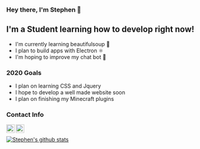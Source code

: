 ### Hey there, I'm Stephen 👋

## I'm a Student learning how to develop right now!
- I'm currently learning beautifulsoup 🍲
- I plan to build apps with Electron ⚛️
- I'm hoping to improve my chat bot 🤖

### 2020 Goals
- I plan on learning CSS and Jquery 
- I hope to develop a well made website soon
- I plan on finishing my Minecraft plugins

### Contact Info
[<img align="left" alt="stevez9101@gmail.com" width="22px" src="https://img.icons8.com/nolan/64/send-mass-email.png" />][email]
[<img align="left" alt="stevez9101@gmail.com" width="22px" src="https://img.icons8.com/nolan/64/instagram-new.png" />][instagram]

<br />

[![Stephen's github stats](https://github-readme-stats.vercel.app/api?username=stephenuwu&theme=tokyonight&show_icons=true)](https://github.com/stephenuwu/github-readme-stats)

[email]: mailto:stevez9101@gmail.com
[instagram]: https://www.instagram.com/believein.stephen/

